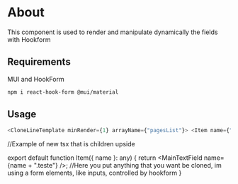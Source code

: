 # About

This component is used to render and manipulate dynamically the fields with Hookform

## Requirements

MUI and HookForm

```bash
npm i react-hook-form @mui/material
```

## Usage

```typescript
<CloneLineTemplate minRender={1} arrayName={"pagesList"}> <Item name={"."} /> //This will be the children that will be cloned, i recommend make a new tsx file, pass the name
```



//Example of new tsx that is children upside

export default function Item({ name }: any) { return <MainTextField name={name + ".teste"} />; //Here you put anything that you want be cloned, im using a form elements, like inputs, controlled by hookform }

